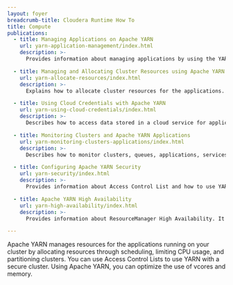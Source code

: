 ```yaml
---
layout: foyer
breadcrumb-title: Cloudera Runtime How To
title: Compute
publications:
  - title: Managing Applications on Apache YARN
    url: yarn-application-management/index.html
    description: >-
      Provides information about managing applications by using the YARN REST APIs and YARN Services API.

  - title: Managing and Allocating Cluster Resources using Apache YARN
    url: yarn-allocate-resources/index.html
    description: >-
      Explains how to allocate cluster resources for the applications. In addition, describes the procedures for using Fair Scheduler and Capacity Scheduler.

  - title: Using Cloud Credentials with Apache YARN
    url: yarn-using-cloud-credentials/index.html
    description: >-
      Describes how to access data stored in a cloud service for applications that use YARN.

  - title: Monitoring Clusters and Apache YARN Applications
    url: yarn-monitoring-clusters-applications/index.html
    description: >-
      Describes how to monitor clusters, queues, applications, services, flow activities, and nodes using YARN web user interface and Cloudera Manager. 

  - title: Configuring Apache YARN Security
    url: yarn-security/index.html
    description: >-
      Provides information about Access Control List and how to use YARN with a secure cluster.

  - title: Apache YARN High Availability
    url: yarn-high-availability/index.html
    description: >-
      Provides information about ResourceManager High Availability. It also describes the work preserving recovery process.

---
```

Apache YARN manages resources for the applications running on your cluster by allocating resources through scheduling,  limiting CPU usage, and partitioning clusters. You can use Access Control Lists to use YARN with a secure cluster. Using Apache YARN, you can optimize the use of vcores and memory.
